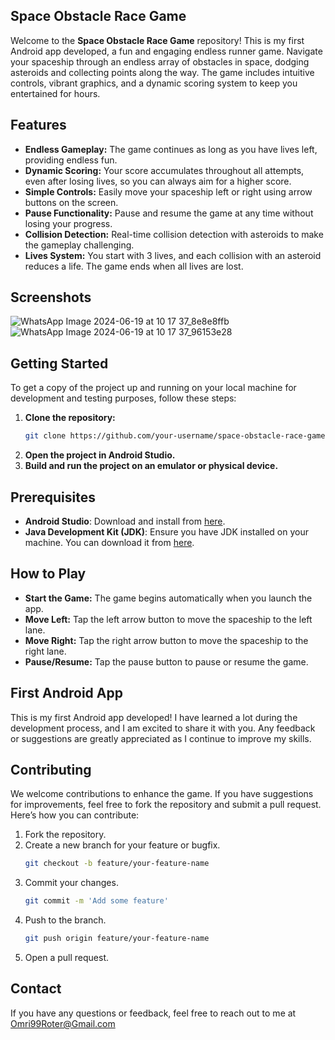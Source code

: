 
## Space Obstacle Race Game

Welcome to the **Space Obstacle Race Game** repository! This is my first Android app developed, a fun and engaging endless runner game. Navigate your spaceship through an endless array of obstacles in space, dodging asteroids and collecting points along the way. The game includes intuitive controls, vibrant graphics, and a dynamic scoring system to keep you entertained for hours.

## Features

- **Endless Gameplay:** The game continues as long as you have lives left, providing endless fun.
- **Dynamic Scoring:** Your score accumulates throughout all attempts, even after losing lives, so you can always aim for a higher score.
- **Simple Controls:** Easily move your spaceship left or right using arrow buttons on the screen.
- **Pause Functionality:** Pause and resume the game at any time without losing your progress.
- **Collision Detection:** Real-time collision detection with asteroids to make the gameplay challenging.
- **Lives System:** You start with 3 lives, and each collision with an asteroid reduces a life. The game ends when all lives are lost.

## Screenshots

![WhatsApp Image 2024-06-19 at 10 17 37_8e8e8ffb](https://github.com/OmriRoter/SpaceObstacleRace/assets/131654937/be92c1a1-e038-46fc-aa15-941b312f996a)
![WhatsApp Image 2024-06-19 at 10 17 37_96153e28](https://github.com/OmriRoter/SpaceObstacleRace/assets/131654937/dd4896db-9197-4eef-a57d-0a8f47d0e3da)

## Getting Started

To get a copy of the project up and running on your local machine for development and testing purposes, follow these steps:

1. **Clone the repository:**
   ```bash
   git clone https://github.com/your-username/space-obstacle-race-game.git
   ```
2. **Open the project in Android Studio.**
3. **Build and run the project on an emulator or physical device.**

## Prerequisites

- **Android Studio**: Download and install from [here](https://developer.android.com/studio).
- **Java Development Kit (JDK)**: Ensure you have JDK installed on your machine. You can download it from [here](https://www.oracle.com/java/technologies/javase-jdk11-downloads.html).

## How to Play

- **Start the Game:** The game begins automatically when you launch the app.
- **Move Left:** Tap the left arrow button to move the spaceship to the left lane.
- **Move Right:** Tap the right arrow button to move the spaceship to the right lane.
- **Pause/Resume:** Tap the pause button to pause or resume the game.

## First Android App

This is my first Android app developed! I have learned a lot during the development process, and I am excited to share it with you. Any feedback or suggestions are greatly appreciated as I continue to improve my skills.

## Contributing

We welcome contributions to enhance the game. If you have suggestions for improvements, feel free to fork the repository and submit a pull request. Here’s how you can contribute:

1. Fork the repository.
2. Create a new branch for your feature or bugfix.
   ```bash
   git checkout -b feature/your-feature-name
   ```
3. Commit your changes.
   ```bash
   git commit -m 'Add some feature'
   ```
4. Push to the branch.
   ```bash
   git push origin feature/your-feature-name
   ```
5. Open a pull request.

## Contact

If you have any questions or feedback, feel free to reach out to me at Omri99Roter@Gmail.com
